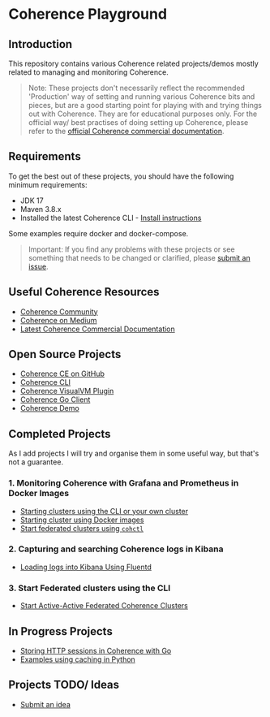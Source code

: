 # Coherence Playground

## Introduction

This repository contains various Coherence related projects/demos mostly related to managing and monitoring Coherence.

> Note: These projects don't necessarily reflect the recommended 'Production' way of setting and running various Coherence
bits and pieces, but are a good starting point for playing with and trying things out with Coherence. 
> They are for educational purposes only.
> For the official way/ best practises of doing setting up Coherence, please refer to the [official Coherence commercial documentation](https://docs.oracle.com/en/middleware/standalone/coherence/14.1.1.2206/).

## Requirements

To get the best out of these projects, you should have the following minimum requirements:

* JDK 17
* Maven 3.8.x
* Installed the latest Coherence CLI - [Install instructions](https://oracle.github.io/coherence-cli/docs/latest/#/docs/installation/01_installation)

Some examples require docker and docker-compose.

>Important: If you find any problems with these projects or see something that needs to 
> be changed or clarified, please [submit an issue](https://github.com/tmiddlet2666/coherence-playground/issues/new/choose).

## Useful Coherence Resources

* [Coherence Community](https://coherence.community/)
* [Coherence on Medium](https://medium.com/oracle-coherence)
* [Latest Coherence Commercial Documentation](https://docs.oracle.com/en/middleware/standalone/coherence/14.1.1.2206/)

## Open Source Projects

* [Coherence CE on GitHub](https://github.com/oracle/coherence)
* [Coherence CLI](https://github.com/oracle/coherence-cli)
* [Coherence VisualVM Plugin](https://github.com/oracle/coherence-visualvm)
* [Coherence Go Client](https://github.com/oracle/coherence-go-client)
* [Coherence Demo](https://github.com/coherence-community/coherence-demo)

## Completed Projects

As I add projects I will try and organise them in some useful way, but that's not a guarantee.

### 1. Monitoring Coherence with Grafana and Prometheus in Docker Images
    
* [Starting clusters using the CLI or your own cluster](monitoring)
* [Starting cluster using Docker images](monitoring-docker)
* [Start federated clusters using `cohctl`](federation)

### 2. Capturing and searching Coherence logs in Kibana

* [Loading logs into Kibana Using Fluentd](logging)
                 
### 3. Start Federated clusters using the CLI

* [Start Active-Active Federated Coherence Clusters](federation)

## In Progress Projects
 
* [Storing HTTP sessions in Coherence with Go](go-sessions)
* [Examples using caching in Python](py-caching)

## Projects TODO/ Ideas

* [Submit an idea](https://github.com/tmiddlet2666/coherence-playground/issues/new/choose)



